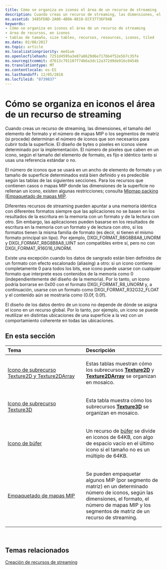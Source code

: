 ```yaml
---
title: Cómo se organiza en iconos el área de un recurso de streaming
description: Cuando creas un recurso de streaming, las dimensiones, el tamaño del elemento de formato y el número de mapas MIP o los segmentos de matriz (si procede) determinan el número de iconos que son necesarios para cubrir toda la superficie.
ms.assetid: 3485FD8D-2A06-4B0A-8810-ECF37736F94B
keywords:
- Cómo se organiza en iconos el área de un recurso de streaming
- área de recursos, en iconos
- tablas de tamaño, size tables, recursos, resources, iconos, tiled
ms.date: 02/08/2017
ms.topic: article
ms.localizationpriority: medium
ms.openlocfilehash: 7251d4595a3e87a8629d6e717bb4f52e5b7c35fe
ms.sourcegitcommit: d7613c791107f74b6a3dc12a372d9de916c0454b
ms.translationtype: MT
ms.contentlocale: es-ES
ms.lasthandoff: 12/05/2018
ms.locfileid: "8739837"
---
```

# <a name="how-a-streaming-resources-area-is-tiled"></a>Cómo se organiza en iconos el área de un recurso de streaming


Cuando creas un recurso de streaming, las dimensiones, el tamaño del elemento de formato y el número de mapas MIP o los segmentos de matriz (si procede) determinan el número de iconos que son necesarios para cubrir toda la superficie. El diseño de bytes o píxeles en iconos viene determinado por la implementación. El número de píxeles que caben en un icono, según el tamaño del elemento de formato, es fijo e idéntico tanto si usas una referencia estándar o no.

El número de iconos que se usará en un ancho de elemento de formato y un tamaño de superficie determinados está bien definido y es predecible según las tablas de las siguientes secciones. Para los recursos que contienen casos o mapas MIP donde las dimensiones de la superficie no rellenan un icono, existen algunas restricciones; consulta [Mipmap packing (Empaquetado de mapas MIP](mipmap-packing.md).

Diferentes recursos de streaming pueden apuntar a una memoria idéntica con diferentes formatos siempre que las aplicaciones no se basen en los resultados de la escritura en la memoria con un formato y de la lectura con otro. Sin embargo, las aplicaciones pueden basarse en los resultados de escritura en la memoria con un formato y de lectura con otro, si los formatos tienen la misma familia de formato (es decir, si tienen el mismo formato principal sin tipo). Por ejemplo, DXGI\_FORMAT\_R8G8B8A8\_UNORM y DXGI\_FORMAT\_R8G8B8A8\_UINT son compatibles entre sí, pero no con DXGI\_FORMAT\_R16G16\_UNORM.

Existe una excepción cuando los datos de sangrado están bien definidos de un formato con efecto escalonado (aliasing) a otro: si un icono contiene completamente 0 para todos los bits, ese icono puede usarse con cualquier formato que interprete esos contenidos de la memoria como 0 (independientemente del diseño de la memoria). Por lo tanto, un icono podría borrarse en 0x00 con el formato DXGI\_FORMAT\_R8\_UNORM y, a continuación, usarse con un formato como DXGI\_FORMAT\_R32G32\_FLOAT y el contenido aún se mostraría como (0.0f, 0.0f).

El diseño de los datos dentro de un icono no depende de dónde se asigna el icono en un recurso global. Por lo tanto, por ejemplo, un icono se puede reutilizar en distintas ubicaciones de una superficie a la vez con un comportamiento coherente en todas las ubicaciones.

## <a name="span-idin-this-sectionspanin-this-section"></a><span id="in-this-section"></span>En esta sección


<table>
<colgroup>
<col width="50%" />
<col width="50%" />
</colgroup>
<thead>
<tr class="header">
<th align="left">Tema</th>
<th align="left">Descripción</th>
</tr>
</thead>
<tbody>
<tr class="odd">
<td align="left"><p><a href="texture2d-and-texture2darray-subresource-tiling.md">Icono de subrecurso Texture2D y Texture2DArray</a></p></td>
<td align="left"><p>Estas tablas muestran cómo los subrecursos <a href="https://msdn.microsoft.com/library/windows/desktop/ff471525"><strong>Texture2D</strong></a> y <a href="https://msdn.microsoft.com/library/windows/desktop/ff471526"><strong>Texture2DArray</strong></a> se organizan en mosaico.</p></td>
</tr>
<tr class="even">
<td align="left"><p><a href="texture3d-subresource-tiling.md">Icono de subrecurso Texture3D</a></p></td>
<td align="left"><p>Esta tabla muestra cómo los subrecursos <a href="https://msdn.microsoft.com/library/windows/desktop/ff471562"><strong>Texture3D</strong></a> se organizan en mosaico.</p></td>
</tr>
<tr class="odd">
<td align="left"><p><a href="buffer-tiling.md">Icono de búfer</a></p></td>
<td align="left"><p>Un recurso de <a href="introduction-to-buffers.md">búfer</a> se divide en iconos de 64KB, con algo de espacio vacío en el último icono si el tamaño no es un múltiplo de 64KB.</p></td>
</tr>
<tr class="even">
<td align="left"><p><a href="mipmap-packing.md">Empaquetado de mapas MIP</a></p></td>
<td align="left"><p>Se pueden empaquetar algunos MIP (por segmento de matriz) en un determinado número de iconos, según las dimensiones, el formato, el número de mapas MIP y los segmentos de matriz de un recurso de streaming.</p></td>
</tr>
</tbody>
</table>

 

## <a name="span-idrelated-topicsspanrelated-topics"></a><span id="related-topics"></span>Temas relacionados


[Creación de recursos de streaming](creating-streaming-resources.md)

 

 




